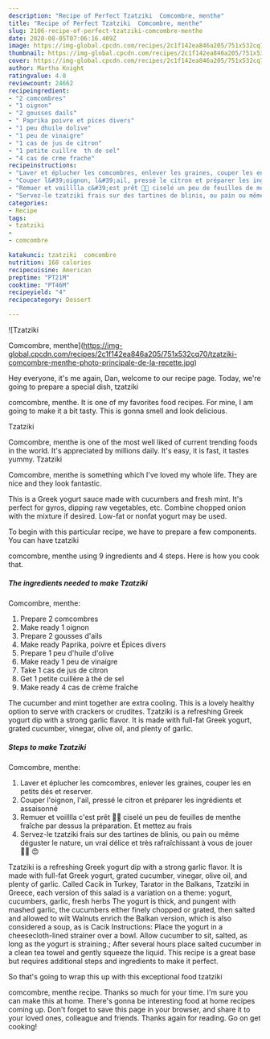 ```yaml
---
description: "Recipe of Perfect Tzatziki  Comcombre, menthe"
title: "Recipe of Perfect Tzatziki  Comcombre, menthe"
slug: 2106-recipe-of-perfect-tzatziki-comcombre-menthe
date: 2020-08-05T07:06:16.409Z
image: https://img-global.cpcdn.com/recipes/2c1f142ea846a205/751x532cq70/tzatziki-comcombre-menthe-photo-principale-de-la-recette.jpg
thumbnail: https://img-global.cpcdn.com/recipes/2c1f142ea846a205/751x532cq70/tzatziki-comcombre-menthe-photo-principale-de-la-recette.jpg
cover: https://img-global.cpcdn.com/recipes/2c1f142ea846a205/751x532cq70/tzatziki-comcombre-menthe-photo-principale-de-la-recette.jpg
author: Martha Knight
ratingvalue: 4.8
reviewcount: 24662
recipeingredient:
- "2 comcombres"
- "1 oignon"
- "2 gousses dails"
- " Paprika poivre et pices divers"
- "1 peu dhuile dolive"
- "1 peu de vinaigre"
- "1 cas de jus de citron"
- "1 petite cuillre  th de sel"
- "4 cas de crme frache"
recipeinstructions:
- "Laver et éplucher les comcombres, enlever les graines, couper les en petits dés et reserver."
- "Couper l&#39;oignon, l&#39;ail, pressé le citron et préparer les ingrédients et assaisonné"
- "Remuer et voilllla c&#39;est prêt 👍🏾 ciselé un peu de feuilles de menthe fraîche par dessus la préparation. Et mettez au frais"
- "Servez-le tzatziki frais sur des tartines de blinis, ou pain ou même déguster le nature, un vrai délice et très rafraîchissant à vous de jouer 👌🏾 😍"
categories:
- Recipe
tags:
- tzatziki
- 
- comcombre

katakunci: tzatziki  comcombre 
nutrition: 168 calories
recipecuisine: American
preptime: "PT21M"
cooktime: "PT46M"
recipeyield: "4"
recipecategory: Dessert

---
```



![Tzatziki

Comcombre, menthe](https://img-global.cpcdn.com/recipes/2c1f142ea846a205/751x532cq70/tzatziki-comcombre-menthe-photo-principale-de-la-recette.jpg)

Hey everyone, it's me again, Dan, welcome to our recipe page. Today, we're going to prepare a special dish, tzatziki

comcombre, menthe. It is one of my favorites food recipes. For mine, I am going to make it a bit tasty. This is gonna smell and look delicious.

Tzatziki

Comcombre, menthe is one of the most well liked of current trending foods in the world. It's appreciated by millions daily. It's easy, it is fast, it tastes yummy. Tzatziki

Comcombre, menthe is something which I've loved my whole life. They are nice and they look fantastic.

This is a Greek yogurt sauce made with cucumbers and fresh mint. It&#39;s perfect for gyros, dipping raw vegetables, etc. Combine chopped onion with the mixture if desired. Low-fat or nonfat yogurt may be used.


To begin with this particular recipe, we have to prepare a few components. You can have tzatziki

comcombre, menthe using 9 ingredients and 4 steps. Here is how you cook that.

<!--inarticleads1-->

##### The ingredients needed to make Tzatziki

Comcombre, menthe:

1. Prepare 2 comcombres
1. Make ready 1 oignon
1. Prepare 2 gousses d&#39;ails
1. Make ready  Paprika, poivre et Épices divers
1. Prepare 1 peu d&#39;huile d&#39;olive
1. Make ready 1 peu de vinaigre
1. Take 1 cas de jus de citron
1. Get 1 petite cuillère à thé de sel
1. Make ready 4 cas de crème fraîche


The cucumber and mint together are extra cooling. This is a lovely healthy option to serve with crackers or crudites. Tzatziki is a refreshing Greek yogurt dip with a strong garlic flavor. It is made with full-fat Greek yogurt, grated cucumber, vinegar, olive oil, and plenty of garlic. 

<!--inarticleads2-->

##### Steps to make Tzatziki

Comcombre, menthe:

1. Laver et éplucher les comcombres, enlever les graines, couper les en petits dés et reserver.
1. Couper l&#39;oignon, l&#39;ail, pressé le citron et préparer les ingrédients et assaisonné
1. Remuer et voilllla c&#39;est prêt 👍🏾 ciselé un peu de feuilles de menthe fraîche par dessus la préparation. Et mettez au frais
1. Servez-le tzatziki frais sur des tartines de blinis, ou pain ou même déguster le nature, un vrai délice et très rafraîchissant à vous de jouer 👌🏾 😍


Tzatziki is a refreshing Greek yogurt dip with a strong garlic flavor. It is made with full-fat Greek yogurt, grated cucumber, vinegar, olive oil, and plenty of garlic. Called Cacik in Turkey, Tarator in the Balkans, Tzatziki in Greece, each version of this salad is a variation on a theme: yogurt, cucumbers, garlic, fresh herbs The yogurt is thick, and pungent with mashed garlic, the cucumbers either finely chopped or grated, then salted and allowed to wilt Walnuts enrich the Balkan version, which is also considered a soup, as is Cacik Instructions: Place the yogurt in a cheesecloth-lined strainer over a bowl. Allow cucumber to sit, salted, as long as the yogurt is straining.; After several hours place salted cucumber in a clean tea towel and gently squeeze the liquid. This recipe is a great base but requires additional steps and ingredients to make it perfect. 

So that's going to wrap this up with this exceptional food tzatziki

comcombre, menthe recipe. Thanks so much for your time. I'm sure you can make this at home. There's gonna be interesting food at home recipes coming up. Don't forget to save this page in your browser, and share it to your loved ones, colleague and friends. Thanks again for reading. Go on get cooking!
